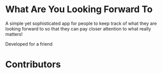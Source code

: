 # What Are You Looking Forward To

A simple yet sophisticated app for people to keep track of what they are looking forward to so that they can pay closer attention to what really matters!

Developed for a friend

# Contributors
